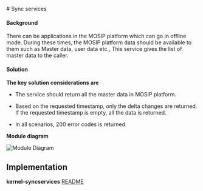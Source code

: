 ﻿﻿# Sync services

#### Background

There can be applications in the MOSIP platform which can go in offline mode. During these times, the MOSIP platform data should be available to them such as Master data, user data etc., This service gives the list of master data to the caller. 

#### Solution



**The key solution considerations are**


- The service should return all the master data in MOSIP platform. 

- Based on the requested timestamp, only the delta changes are returned. If the requested timestamp is empty, all the data is returned. 

- In all scenarios, 200 error codes is returned. 



**Module diagram**



![Module Diagram](_images/SyncServices.jpg)



## Implementation


**kernel-syncservices** [README](../../kernel/kernel-syncdata-service/README.md)
